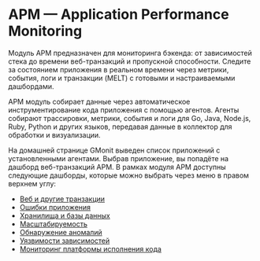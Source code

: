 # APM — Application Performance Monitoring

Модуль APM предназначен для мониторинга бэкенда: от зависимостей стека до времени веб-транзакций и пропускной способности. Следите за состоянием приложения в реальном времени через метрики, события, логи и транзакции (MELT) с готовыми и настраиваемыми дашбордами.

APM модуль собирает данные через автоматическое инструментирование кода приложения с помощью агентов. Агенты собирают трассировки, метрики, события и логи для Go, Java, Node.js, Ruby, Python и других языков, передавая данные в коллектор для обработки и визуализации.

На домашней странице GMonit выведен список приложений с установленными агентами. Выбрав приложение, вы попадёте на дашборд веб-транзакций APM. В рамках модуля APM доступны следующие дашборды, которые можно выбрать через меню в правом верхнем углу:

- [Веб и другие транзакции](modules/APM/transactions.md)
- [Ошибки приложения](modules/APM/errors.md)
- [Хранилища и базы данных](modules/APM/datastores.md)
- [Масштабируемость](modules/APM/scalability.md)
- [Обнаружение аномалий](modules/APM/anomaly_detection.md)
- [Уязвимости зависимостей](modules/APM/dependency_check.md)
- [Мониторинг платформы исполнения кода](modules/APM/platform.md)
